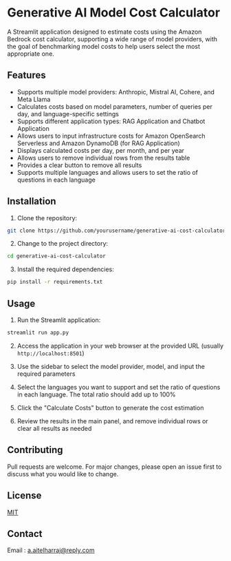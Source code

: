 # Generative AI Model Cost Calculator

A Streamlit application designed to estimate costs using the Amazon Bedrock cost calculator, supporting a wide range of
model providers, with the goal of benchmarking model costs to help users select the most appropriate one.

## Features

- Supports multiple model providers: Anthropic, Mistral AI, Cohere, and Meta Llama
- Calculates costs based on model parameters, number of queries per day, and language-specific settings
- Supports different application types: RAG Application and Chatbot Application
- Allows users to input infrastructure costs for Amazon OpenSearch Serverless and Amazon DynamoDB (for RAG Application)
- Displays calculated costs per day, per month, and per year
- Allows users to remove individual rows from the results table
- Provides a clear button to remove all results
- Supports multiple languages and allows users to set the ratio of questions in each language

## Installation

1. Clone the repository:

```bash
git clone https://github.com/yourusername/generative-ai-cost-calculator.git
```

2. Change to the project directory:

```bash
cd generative-ai-cost-calculator
```

3. Install the required dependencies:

```bash
pip install -r requirements.txt
```

## Usage

1. Run the Streamlit application:

```bash
streamlit run app.py
```

2. Access the application in your web browser at the provided URL (usually `http://localhost:8501`)

3. Use the sidebar to select the model provider, model, and input the required parameters

4. Select the languages you want to support and set the ratio of questions in each language. The total ratio should add
   up to 100%

5. Click the "Calculate Costs" button to generate the cost estimation

6. Review the results in the main panel, and remove individual rows or clear all results as needed

## Contributing

Pull requests are welcome. For major changes, please open an issue first to discuss what you would like to change.

## License

[MIT](https://choosealicense.com/licenses/mit/)

## Contact

Email : a.aitelharraj@reply.com